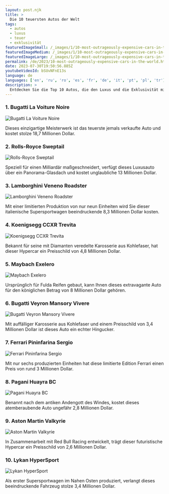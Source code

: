 ```yaml
---
layout: post.njk
title: >
  Die 10 teuersten Autos der Welt
tags:
  - autos
  - luxus
  - teuer
  - exklusivität
featuredImageSmall: /_images/1/10-most-outrageously-expensive-cars-in-the-world-cover-de-small.webp
featuredImageMedium: /_images/1/10-most-outrageously-expensive-cars-in-the-world-cover-de-medium.webp
featuredImageLarge: /_images/1/10-most-outrageously-expensive-cars-in-the-world-cover-de-large.webp
permalink: /de/2023/10-most-outrageously-expensive-cars-in-the-world.html
date: 2023-07-30T19:50:56.885Z
youtubeVideoId: bSUvNFnE13s
language: de
languages: ['en', 'ru', 'ro', 'es', 'fr', 'de', 'it', 'pt', 'pl', 'tr']
description: >
  Entdecken Sie die Top 10 Autos, die den Luxus und die Exklusivität mit ihren atemberaubenden Preisschildern neu definieren.
---
```


### 1. Bugatti La Voiture Noire

![Bugatti La Voiture Noire](/_images/8/8027c959273c69d108658e87b17b110f-medium.webp)

Dieses einzigartige Meisterwerk ist das teuerste jemals verkaufte Auto und kostet stolze 18,7 Millionen Dollar.

### 2. Rolls-Royce Sweptail

![Rolls-Royce Sweptail](/_images/9/9e9dd5f85089733e4e6c2c813c7c89c9-medium.webp)

Speziell für einen Milliardär maßgeschneidert, verfügt dieses Luxusauto über ein Panorama-Glasdach und kostet unglaubliche 13 Millionen Dollar.

### 3. Lamborghini Veneno Roadster

![Lamborghini Veneno Roadster](/_images/e/e1b28a7ead3889b36a2bf0406d405936-medium.webp)

Mit einer limitierten Produktion von nur neun Einheiten wird Sie dieser italienische Supersportwagen beeindruckende 8,3 Millionen Dollar kosten.

### 4. Koenigsegg CCXR Trevita

![Koenigsegg CCXR Trevita](/_images/a/abeaa7c1ecbdd3b0f3fe34373158010e-medium.webp)

Bekannt für seine mit Diamanten veredelte Karosserie aus Kohlefaser, hat dieser Hypercar ein Preisschild von 4,8 Millionen Dollar.

### 5. Maybach Exelero

![Maybach Exelero](/_images/d/ddf96465e0769a8b8208abf1cfc26f32-medium.webp)

Ursprünglich für Fulda Reifen gebaut, kann Ihnen dieses extravagante Auto für den königlichen Betrag von 8 Millionen Dollar gehören.

### 6. Bugatti Veyron Mansory Vivere

![Bugatti Veyron Mansory Vivere](/_images/7/70ae89df813140eadfc0a059276c9b28-medium.webp)

Mit auffälliger Karosserie aus Kohlefaser und einem Preisschild von 3,4 Millionen Dollar ist dieses Auto ein echter Hingucker.

### 7. Ferrari Pininfarina Sergio

![Ferrari Pininfarina Sergio](/_images/b/bc9209f69ab13df1df3e764c1a689764-medium.webp)

Mit nur sechs produzierten Einheiten hat diese limitierte Edition Ferrari einen Preis von rund 3 Millionen Dollar.

### 8. Pagani Huayra BC

![Pagani Huayra BC](/_images/d/d64cba01d598ac53964bc7935fa5048f-medium.webp)

Benannt nach dem antiken Andengott des Windes, kostet dieses atemberaubende Auto ungefähr 2,8 Millionen Dollar.

### 9. Aston Martin Valkyrie

![Aston Martin Valkyrie](/_images/5/56a73032482d18c3cb7867a776cfeda0-medium.webp)

In Zusammenarbeit mit Red Bull Racing entwickelt, trägt dieser futuristische Hypercar ein Preisschild von 2,6 Millionen Dollar.

### 10. Lykan HyperSport

![Lykan HyperSport](/_images/0/09eca429ee0b0efe1242dc8f15f1fd63-medium.webp)

Als erster Supersportwagen im Nahen Osten produziert, verlangt dieses beeindruckende Fahrzeug stolze 3,4 Millionen Dollar.

